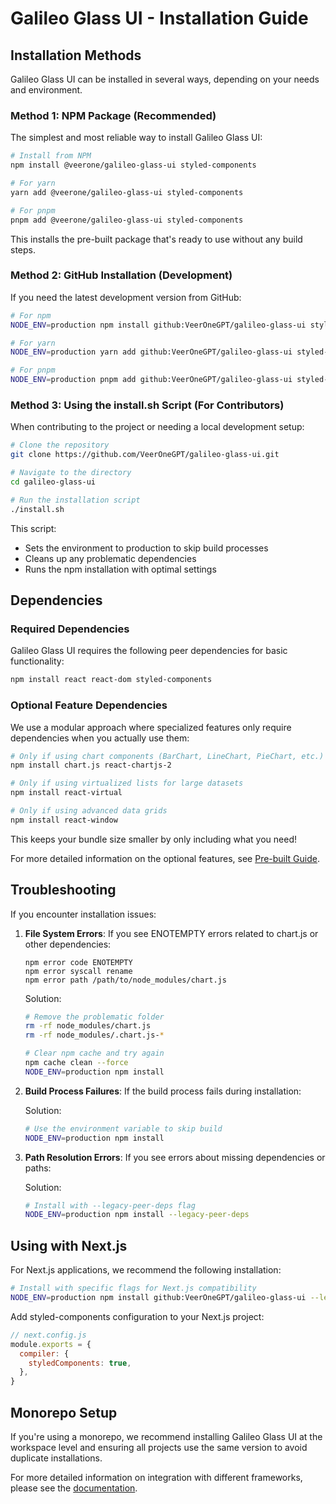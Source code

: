 # Galileo Glass UI - Installation Guide

## Installation Methods

Galileo Glass UI can be installed in several ways, depending on your needs and environment.

### Method 1: NPM Package (Recommended)

The simplest and most reliable way to install Galileo Glass UI:

```bash
# Install from NPM
npm install @veerone/galileo-glass-ui styled-components

# For yarn
yarn add @veerone/galileo-glass-ui styled-components

# For pnpm
pnpm add @veerone/galileo-glass-ui styled-components
```

This installs the pre-built package that's ready to use without any build steps.

### Method 2: GitHub Installation (Development)

If you need the latest development version from GitHub:

```bash
# For npm
NODE_ENV=production npm install github:VeerOneGPT/galileo-glass-ui styled-components

# For yarn
NODE_ENV=production yarn add github:VeerOneGPT/galileo-glass-ui styled-components

# For pnpm 
NODE_ENV=production pnpm add github:VeerOneGPT/galileo-glass-ui styled-components
```

### Method 3: Using the install.sh Script (For Contributors)

When contributing to the project or needing a local development setup:

```bash
# Clone the repository
git clone https://github.com/VeerOneGPT/galileo-glass-ui.git

# Navigate to the directory
cd galileo-glass-ui

# Run the installation script
./install.sh
```

This script:
- Sets the environment to production to skip build processes
- Cleans up any problematic dependencies
- Runs the npm installation with optimal settings

## Dependencies

### Required Dependencies

Galileo Glass UI requires the following peer dependencies for basic functionality:

```bash
npm install react react-dom styled-components
```

### Optional Feature Dependencies

We use a modular approach where specialized features only require dependencies when you actually use them:

```bash
# Only if using chart components (BarChart, LineChart, PieChart, etc.)
npm install chart.js react-chartjs-2

# Only if using virtualized lists for large datasets
npm install react-virtual

# Only if using advanced data grids
npm install react-window
```

This keeps your bundle size smaller by only including what you need!

For more detailed information on the optional features, see [Pre-built Guide](./PREBUILD.md).

## Troubleshooting

If you encounter installation issues:

1. **File System Errors**: If you see ENOTEMPTY errors related to chart.js or other dependencies:
   ```
   npm error code ENOTEMPTY
   npm error syscall rename
   npm error path /path/to/node_modules/chart.js
   ```
   
   Solution:
   ```bash
   # Remove the problematic folder
   rm -rf node_modules/chart.js
   rm -rf node_modules/.chart.js-*
   
   # Clear npm cache and try again
   npm cache clean --force
   NODE_ENV=production npm install
   ```

2. **Build Process Failures**: If the build process fails during installation:
   
   Solution:
   ```bash
   # Use the environment variable to skip build
   NODE_ENV=production npm install
   ```

3. **Path Resolution Errors**: If you see errors about missing dependencies or paths:
   
   Solution:
   ```bash
   # Install with --legacy-peer-deps flag
   NODE_ENV=production npm install --legacy-peer-deps
   ```

## Using with Next.js

For Next.js applications, we recommend the following installation:

```bash
# Install with specific flags for Next.js compatibility
NODE_ENV=production npm install github:VeerOneGPT/galileo-glass-ui --legacy-peer-deps
```

Add styled-components configuration to your Next.js project:

```js
// next.config.js
module.exports = {
  compiler: {
    styledComponents: true,
  },
}
```

## Monorepo Setup

If you're using a monorepo, we recommend installing Galileo Glass UI at the workspace level and ensuring all projects use the same version to avoid duplicate installations.

For more detailed information on integration with different frameworks, please see the [documentation](./docs/index.md).